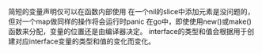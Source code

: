 简短的变量声明仅可以在函数内部使用
在一个nil的slice中添加元素是没问题的，但对一个map做同样的操作将会运行时panic
在go中，即使使用new()或make()函数来分配，变量的位置还是由编译器决定。
interface的类型和值会根据用于创建对应interface变量的类型和值的变化而变化。
